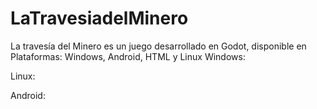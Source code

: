 # LaTravesiadelMinero
La travesía del Minero es un juego desarrollado en Godot, disponible en Plataformas: Windows, Android, HTML y Linux
Windows:

Linux:

Android:

